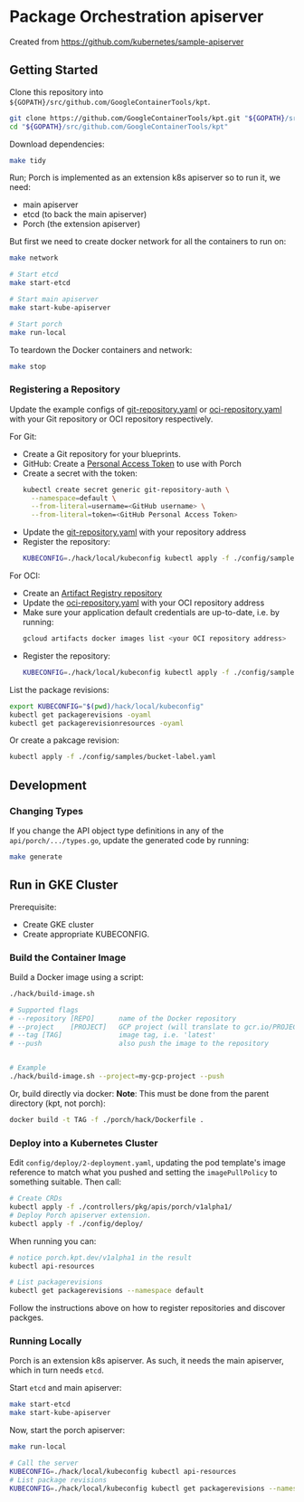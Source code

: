 # Package Orchestration apiserver

Created from https://github.com/kubernetes/sample-apiserver


## Getting Started

Clone this repository into `${GOPATH}/src/github.com/GoogleContainerTools/kpt`.

```sh
git clone https://github.com/GoogleContainerTools/kpt.git "${GOPATH}/src/github.com/GoogleContainerTools/kpt"
cd "${GOPATH}/src/github.com/GoogleContainerTools/kpt"
```

Download dependencies:

```sh
make tidy
```

Run; Porch is implemented as an extension k8s apiserver so to run it, we need:
* main apiserver
* etcd (to back the main apiserver)
* Porch (the extension apiserver)

But first we need to create docker network for all the containers to run on:

```sh
make network
```

```sh
# Start etcd
make start-etcd

# Start main apiserver
make start-kube-apiserver

# Start porch
make run-local

```

To teardown the Docker containers and network:

```sh
make stop
```

### Registering a Repository

Update the example configs of [git-repository.yaml](./config/samples/git-repository.yaml)
or [oci-repository.yaml](./config/samples/oci-repository.yaml)
with your Git repository or OCI repository respectively.

For Git:

* Create a Git repository for your blueprints.
* GitHub: Create a [Personal Access Token](https://github.com/settings/tokens) to use with Porch
* Create a secret with the token:
  ```sh
  kubectl create secret generic git-repository-auth \
    --namespace=default \
    --from-literal=username=<GitHub username> \
    --from-literal=token=<GitHub Personal Access Token>
  ```
* Update the [git-repository.yaml](./config/samples/git-repository.yaml) with your repository address
* Register the repository:
  ```sh
  KUBECONFIG=./hack/local/kubeconfig kubectl apply -f ./config/samples/git-repository.yaml
  ```

For OCI:

* Create an [Artifact Registry repository](https://console.cloud.google.com/artifacts)
* Update the [oci-repository.yaml](./config/samples/oci-repository.yaml) with your OCI repository address
* Make sure your application default credentials are up-to-date, i.e. by running:
  ```sh
  gcloud artifacts docker images list <your OCI repository address>
  ```
* Register the repository:
  ```sh
  KUBECONFIG=./hack/local/kubeconfig kubectl apply -f ./config/samples/oci-repository.yaml
  ```
 
List the package revisions:

```sh
export KUBECONFIG="$(pwd)/hack/local/kubeconfig"
kubectl get packagerevisions -oyaml
kubectl get packagerevisionresources -oyaml
```

Or create a pakcage revision:
```sh
kubectl apply -f ./config/samples/bucket-label.yaml
```

## Development

### Changing Types

If you change the API object type definitions in any of the
`api/porch/.../types.go`, update the generated code by running:

```sh
make generate
```

## Run in GKE Cluster

Prerequisite:
* Create GKE cluster
* Create appropriate KUBECONFIG.

### Build the Container Image

Build a Docker image using a script:

```sh
./hack/build-image.sh

# Supported flags
# --repository [REPO]      name of the Docker repository
# --project    [PROJECT]   GCP project (will translate to gcr.io/PROJECT)
# --tag [TAG]              image tag, i.e. 'latest'
# --push                   also push the image to the repository


# Example
./hack/build-image.sh --project=my-gcp-project --push
```

Or, build directly via docker:
**Note**: This must be done from the parent directory (kpt, not porch):

```sh
docker build -t TAG -f ./porch/hack/Dockerfile .
```

### Deploy into a Kubernetes Cluster

Edit `config/deploy/2-deployment.yaml`, updating the pod template's image
reference to match what you pushed and setting the `imagePullPolicy`
to something suitable.  Then call:

```sh
# Create CRDs
kubectl apply -f ./controllers/pkg/apis/porch/v1alpha1/
# Deploy Porch apiserver extension.
kubectl apply -f ./config/deploy/
```

When running you can:

```sh
# notice porch.kpt.dev/v1alpha1 in the result
kubectl api-resources

# List packagerevisions
kubectl get packagerevisions --namespace default
```

Follow the instructions above on how to register repositories and discover packges.

### Running Locally

Porch is an extension k8s apiserver. As such, it needs the main apiserver, which in turn needs `etcd`.

Start `etcd` and main apiserver:

```sh
make start-etcd
make start-kube-apiserver
```

Now, start the porch apiserver:

```sh
make run-local

# Call the server
KUBECONFIG=./hack/local/kubeconfig kubectl api-resources
# List package revisions
KUBECONFIG=./hack/local/kubeconfig kubectl get packagerevisions --namespace default
```
